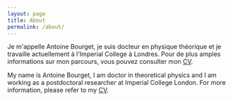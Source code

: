 ```yaml
---
layout: page
title: About
permalink: /about/
---
```


Je m'appelle Antoine Bourget, je suis docteur en physique théorique et je travaille actuellement à l'Imperial College à Londres. Pour de plus amples informations sur mon parcours, vous pouvez consulter mon [CV](/attachments/files/CVnew.pdf).

My name is Antoine Bourget, I am doctor in theoretical physics and I am working as a postdoctoral researcher at Imperial College London. For more information, please refer to my  [CV](/attachments/files/CVnew.pdf).
